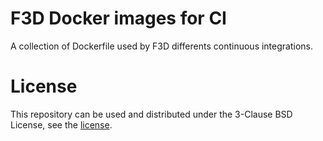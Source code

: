 # F3D Docker images for CI

A collection of Dockerfile used by F3D differents continuous integrations.

# License

This repository can be used and distributed under the 3-Clause BSD License, see the [license](LICENSE.md).
